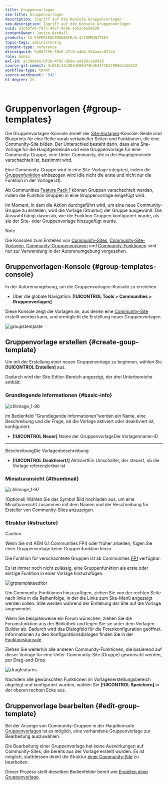 ```yaml
---
title: Gruppenvorlagen
seo-title: Gruppenvorlagen
description: Zugriff auf die Konsole Gruppenvorlagen
seo-description: Zugriff auf die Konsole Gruppenvorlagen
uuid: a3c6dfe6-f973-4dcf-9c66-ea52cbe56630
contentOwner: Janice Kendall
products: SG_EXPERIENCEMANAGER/6.4/COMMUNITIES
topic-tags: administering
content-type: reference
discoiquuid: 9a862756-58e8-47c0-a4b4-5d4aaac021e4
role: Admin
exl-id: ac399a66-0f3b-4f95-969e-a4109c260d1d
source-git-commit: 3c050c33a384d586d74bd641f7622989dc1d6b22
workflow-type: tm+mt
source-wordcount: '542'
ht-degree: 2%

---
```


# Gruppenvorlagen {#group-templates}

Die Gruppenvorlagen-Konsole ähnelt der [Site-Vorlagen](sites.md)-Konsole. Beide sind Blueprints für eine Reihe vorab verkabelter Seiten und Funktionen, die eine Community-Site bilden. Der Unterschied besteht darin, dass eine Site-Vorlage für die Hauptgemeinde und eine Gruppenvorlage für eine Community-Gruppe, eine Unter-Community, die in der Hauptgemeinde verschachtelt ist, bestimmt wird.

Eine Community-Gruppe wird in eine Site-Vorlage integriert, indem die [Gruppenfunktion](functions.md#groups-function) einbezogen wird (die nicht die erste und nicht nur die Funktion in der Vorlage ist).

Ab Communities [Feature Pack 1](deploy-communities.md#latestfeaturepack) können Gruppen verschachtelt werden, indem die Funktion Gruppen in eine Gruppenvorlage eingefügt wird.

Im Moment, in dem die Aktion durchgeführt wird, um eine neue Community-Gruppe zu erstellen, wird die Vorlage (Struktur) der Gruppe ausgewählt. Die Auswahl hängt davon ab, wie die Funktion Gruppen konfiguriert wurde, als sie der Site- oder Gruppenvorlage hinzugefügt wurde.

>[!NOTE]
>
>Die Konsolen zum Erstellen von [Community-Sites](sites-console.md), [Community-Site-Vorlagen](sites.md), [Community-Gruppenvorlagen](tools-groups.md) und [Community-Funktionen](functions.md) sind nur zur Verwendung in der Autorenumgebung vorgesehen.

## Gruppenvorlagen-Konsole {#group-templates-console}

In der Autorenumgebung, um die Gruppenvorlagen-Konsole zu erreichen

* Über die globale Navigation: **[!UICONTROL Tools > Communities > Gruppenvorlagen]**

Diese Konsole zeigt die Vorlagen an, aus denen eine [Community-Site](sites-console.md) erstellt werden kann, und ermöglicht die Erstellung neuer Gruppenvorlagen.

![groupstemplate](assets/groupstemplate.png)

## Gruppenvorlage erstellen {#create-goup-template}

Um mit der Erstellung einer neuen Gruppenvorlage zu beginnen, wählen Sie **[!UICONTROL Erstellen]** aus.

Dadurch wird der Site-Editor-Bereich angezeigt, der drei Unterbereiche enthält:

### Grundlegende Informationen {#basic-info}

![chlimage_1-96](assets/chlimage_1-96.png)

Im Bedienfeld &quot;Grundlegende Informationen&quot;werden ein Name, eine Beschreibung und die Frage, ob die Vorlage aktiviert oder deaktiviert ist, konfiguriert:

* **[!UICONTROL Neuer]**
Name der GruppenvorlageDie Vorlagenname-ID

* ****
BeschreibungDie Vorlagenbeschreibung

* **[!UICONTROL Deaktiviert/]**
AktiviertEin Umschalter, der steuert, ob die Vorlage referenzierbar ist

### Miniaturansicht {#thumbnail}

![chlimage_1-97](assets/chlimage_1-97.png)

(Optional) Wählen Sie das Symbol Bild hochladen aus, um eine Miniaturansicht zusammen mit dem Namen und der Beschreibung für Ersteller von Community-Sites anzuzeigen.

### Struktur {#structure}

>[!CAUTION]
>
>Wenn Sie mit AEM 6.1 Communities FP4 oder früher arbeiten, fügen Sie einer Gruppenvorlage keine Gruppenfunktion hinzu.
>
>Die Funktion für verschachtelte Gruppen ist ab Communities [FP1](communities.md#latestfeaturepack) verfügbar.
>
>Es ist immer noch nicht zulässig, eine Gruppenfunktion als erste oder einzige Funktion in einer Vorlage hinzuzufügen.

![grptemplateeditor](assets/grptemplateeditor.png)

Um Community-Funktionen hinzuzufügen, ziehen Sie von der rechten Seite nach links in die Reihenfolge, in der die Links zum Site-Menü angezeigt werden sollen. Stile werden während der Erstellung der Site auf die Vorlage angewendet.

Wenn Sie beispielsweise ein Forum wünschen, ziehen Sie die Forumsfunktion aus der Bibliothek und legen Sie sie unter dem Vorlagen-Builder ab. Dadurch wird das Dialogfeld für die Forenkonfiguration geöffnet. Informationen zu den Konfigurationsdialogen finden Sie in der [Funktionskonsole](functions.md) .

Ziehen Sie weiterhin alle anderen Community-Funktionen, die basierend auf dieser Vorlage für eine Unter-Community-Site (Gruppe) gewünscht werden, per Drag-and-Drop.

![dragfeatures](assets/dragfunctions.png)

Nachdem alle gewünschten Funktionen im Vorlagenerstellungsbereich abgelegt und konfiguriert wurden, wählen Sie **[!UICONTROL Speichern]** in der oberen rechten Ecke aus.

## Gruppenvorlage bearbeiten {#edit-group-template}

Bei der Anzeige von Community-Gruppen in der Hauptkonsole [Gruppenvorlagen](#group-templates-console) ist es möglich, eine vorhandene Gruppenvorlage zur Bearbeitung auszuwählen.

Die Bearbeitung einer Gruppenvorlage hat keine Auswirkungen auf Community-Sites, die bereits aus der Vorlage erstellt wurden. Es ist möglich, stattdessen direkt die Struktur [einer Community-Site](sites-console.md#modify-structure) zu bearbeiten.

Dieser Prozess stellt dieselben Bedienfelder bereit wie [Erstellen einer Gruppenvorlage](#create-goup-template).

